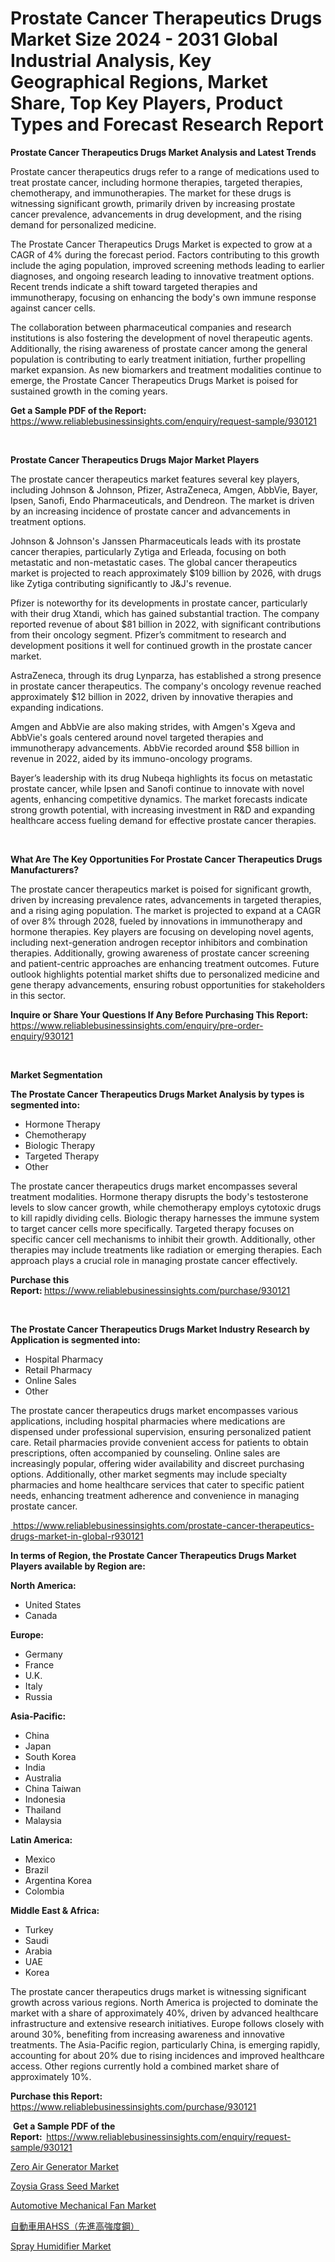 <p><h1>Prostate Cancer Therapeutics Drugs Market Size 2024 - 2031 Global Industrial Analysis, Key Geographical Regions, Market Share, Top Key Players, Product Types and Forecast Research Report</h1></p><p><strong>Prostate Cancer Therapeutics Drugs Market Analysis and Latest Trends</strong></p>
<p><p>Prostate cancer therapeutics drugs refer to a range of medications used to treat prostate cancer, including hormone therapies, targeted therapies, chemotherapy, and immunotherapies. The market for these drugs is witnessing significant growth, primarily driven by increasing prostate cancer prevalence, advancements in drug development, and the rising demand for personalized medicine. </p><p>The Prostate Cancer Therapeutics Drugs Market is expected to grow at a CAGR of 4% during the forecast period. Factors contributing to this growth include the aging population, improved screening methods leading to earlier diagnoses, and ongoing research leading to innovative treatment options. Recent trends indicate a shift toward targeted therapies and immunotherapy, focusing on enhancing the body's own immune response against cancer cells. </p><p>The collaboration between pharmaceutical companies and research institutions is also fostering the development of novel therapeutic agents. Additionally, the rising awareness of prostate cancer among the general population is contributing to early treatment initiation, further propelling market expansion. As new biomarkers and treatment modalities continue to emerge, the Prostate Cancer Therapeutics Drugs Market is poised for sustained growth in the coming years.</p></p>
<p><strong>Get a Sample PDF of the Report:&nbsp;</strong> <a href="https://www.reliablebusinessinsights.com/enquiry/request-sample/930121">https://www.reliablebusinessinsights.com/enquiry/request-sample/930121</a></p>
<p>&nbsp;</p>
<p><strong>Prostate Cancer Therapeutics Drugs Major Market Players</strong></p>
<p><p>The prostate cancer therapeutics market features several key players, including Johnson & Johnson, Pfizer, AstraZeneca, Amgen, AbbVie, Bayer, Ipsen, Sanofi, Endo Pharmaceuticals, and Dendreon. The market is driven by an increasing incidence of prostate cancer and advancements in treatment options.</p><p>Johnson & Johnson's Janssen Pharmaceuticals leads with its prostate cancer therapies, particularly Zytiga and Erleada, focusing on both metastatic and non-metastatic cases. The global cancer therapeutics market is projected to reach approximately $109 billion by 2026, with drugs like Zytiga contributing significantly to J&J's revenue.</p><p>Pfizer is noteworthy for its developments in prostate cancer, particularly with their drug Xtandi, which has gained substantial traction. The company reported revenue of about $81 billion in 2022, with significant contributions from their oncology segment. Pfizer’s commitment to research and development positions it well for continued growth in the prostate cancer market.</p><p>AstraZeneca, through its drug Lynparza, has established a strong presence in prostate cancer therapeutics. The company's oncology revenue reached approximately $12 billion in 2022, driven by innovative therapies and expanding indications.</p><p>Amgen and AbbVie are also making strides, with Amgen's Xgeva and AbbVie's goals centered around novel targeted therapies and immunotherapy advancements. AbbVie recorded around $58 billion in revenue in 2022, aided by its immuno-oncology programs.</p><p>Bayer’s leadership with its drug Nubeqa highlights its focus on metastatic prostate cancer, while Ipsen and Sanofi continue to innovate with novel agents, enhancing competitive dynamics. The market forecasts indicate strong growth potential, with increasing investment in R&D and expanding healthcare access fueling demand for effective prostate cancer therapies.</p></p>
<p>&nbsp;</p>
<p><strong>What Are The Key Opportunities For Prostate Cancer Therapeutics Drugs Manufacturers?</strong></p>
<p><p>The prostate cancer therapeutics market is poised for significant growth, driven by increasing prevalence rates, advancements in targeted therapies, and a rising aging population. The market is projected to expand at a CAGR of over 8% through 2028, fueled by innovations in immunotherapy and hormone therapies. Key players are focusing on developing novel agents, including next-generation androgen receptor inhibitors and combination therapies. Additionally, growing awareness of prostate cancer screening and patient-centric approaches are enhancing treatment outcomes. Future outlook highlights potential market shifts due to personalized medicine and gene therapy advancements, ensuring robust opportunities for stakeholders in this sector.</p></p>
<p><strong>Inquire or Share Your Questions If Any Before Purchasing This Report:</strong> <a href="https://www.reliablebusinessinsights.com/enquiry/pre-order-enquiry/930121">https://www.reliablebusinessinsights.com/enquiry/pre-order-enquiry/930121</a></p>
<p>&nbsp;</p>
<p><strong>Market Segmentation</strong></p>
<p><strong>The Prostate Cancer Therapeutics Drugs Market Analysis by types is segmented into:</strong></p>
<p><ul><li>Hormone Therapy</li><li>Chemotherapy</li><li>Biologic Therapy</li><li>Targeted Therapy</li><li>Other</li></ul></p>
<p><p>The prostate cancer therapeutics drugs market encompasses several treatment modalities. Hormone therapy disrupts the body's testosterone levels to slow cancer growth, while chemotherapy employs cytotoxic drugs to kill rapidly dividing cells. Biologic therapy harnesses the immune system to target cancer cells more specifically. Targeted therapy focuses on specific cancer cell mechanisms to inhibit their growth. Additionally, other therapies may include treatments like radiation or emerging therapies. Each approach plays a crucial role in managing prostate cancer effectively.</p></p>
<p><strong>Purchase this Report:&nbsp;</strong><a href="https://www.reliablebusinessinsights.com/purchase/930121">https://www.reliablebusinessinsights.com/purchase/930121</a></p>
<p>&nbsp;</p>
<p><strong>The Prostate Cancer Therapeutics Drugs Market Industry Research by Application is segmented into:</strong></p>
<p><ul><li>Hospital Pharmacy</li><li>Retail Pharmacy</li><li>Online Sales</li><li>Other</li></ul></p>
<p><p>The prostate cancer therapeutics drugs market encompasses various applications, including hospital pharmacies where medications are dispensed under professional supervision, ensuring personalized patient care. Retail pharmacies provide convenient access for patients to obtain prescriptions, often accompanied by counseling. Online sales are increasingly popular, offering wider availability and discreet purchasing options. Additionally, other market segments may include specialty pharmacies and home healthcare services that cater to specific patient needs, enhancing treatment adherence and convenience in managing prostate cancer.</p></p>
<p><a href="https://www.reliablebusinessinsights.com/prostate-cancer-therapeutics-drugs-market-in-global-r930121">&nbsp;https://www.reliablebusinessinsights.com/prostate-cancer-therapeutics-drugs-market-in-global-r930121</a></p>
<p><strong>In terms of Region, the Prostate Cancer Therapeutics Drugs Market Players available by Region are:</strong></p>
<p>
    <p> <strong> North America: </strong>
        <ul>
            <li>United States</li>
            <li>Canada</li>
        </ul>
        </p> 
    <p> <strong> Europe: </strong>
        <ul>
            <li>Germany</li>
            <li>France</li>
            <li>U.K.</li>
            <li>Italy</li>
            <li>Russia</li>
        </ul>
        </p> 
    <p> <strong> Asia-Pacific: </strong>
        <ul>
            <li>China</li>
            <li>Japan</li>
            <li>South Korea</li>
            <li>India</li>
            <li>Australia</li>
            <li>China Taiwan</li>
            <li>Indonesia</li>
            <li>Thailand</li>
            <li>Malaysia</li>
        </ul>
        </p> 
    <p> <strong> Latin America: </strong>
        <ul>
            <li>Mexico</li>
            <li>Brazil</li>
            <li>Argentina Korea</li>
            <li>Colombia</li>
        </ul>
        </p> 
    <p> <strong> Middle East & Africa: </strong>
        <ul>
            <li>Turkey</li>
            <li>Saudi</li>
            <li>Arabia</li>
            <li>UAE</li>
            <li>Korea</li>
        </ul>
    </p>
    </p>
<p><p>The prostate cancer therapeutics drugs market is witnessing significant growth across various regions. North America is projected to dominate the market with a share of approximately 40%, driven by advanced healthcare infrastructure and extensive research initiatives. Europe follows closely with around 30%, benefiting from increasing awareness and innovative treatments. The Asia-Pacific region, particularly China, is emerging rapidly, accounting for about 20% due to rising incidences and improved healthcare access. Other regions currently hold a combined market share of approximately 10%.</p></p>
<p><strong>Purchase this Report: </strong><a href="https://www.reliablebusinessinsights.com/purchase/930121">https://www.reliablebusinessinsights.com/purchase/930121</a></p>
<p>&nbsp;<strong>Get a Sample PDF of the Report:&nbsp;&nbsp;</strong><a href="https://www.reliablebusinessinsights.com/enquiry/request-sample/930121">https://www.reliablebusinessinsights.com/enquiry/request-sample/930121</a></p>
<p><strong></strong></p>
<p><p><a href="https://www.linkedin.com/pulse/zero-air-generator-market-strategic-insights-product-evolution-lptpc?trackingId=cxYNo0%2FrTs%2BTlgOQuh9G2w%3D%3D">Zero Air Generator Market</a></p><p><a href="https://www.linkedin.com/pulse/what-growth-drivers-zoysia-grass-seed-market-comprehensive-otodc?trackingId=iKyoGRsjT3%2BCgKbXVPNw%2Bg%3D%3D">Zoysia Grass Seed Market</a></p><p><a href="https://issuu.com/reportprime-2/docs/automotive-mechanical-fan-market-si_76e100809c805a">Automotive Mechanical Fan Market</a></p><p><a href="https://medium.com/@maudabbott7/automotive-ahss-advanced-high-strength-steel-8451372dcfd4">自動車用AHSS（先進高強度鋼）</a></p><p><a href="https://medium.com/@charlesporter2662/global-perspectives-on-spray-humidifier-market-trends-and-forecast-2024-2031-8359f6f70d93">Spray Humidifier Market</a></p></p>
